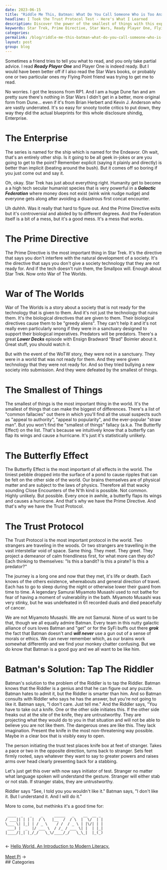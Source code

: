 ```yaml
---
date: 2023-06-15
title: "Riddle Me This, Batman: What Do You Call Someone Who is Too Anxious for the Trust Protocol Test?"
headline: I Took the Trust Protocol Test - Here's What I Learned
description: Discover the power of the smallest of things with this exploration of the Prime Directive, the Trust Protocol, and the Butterfly Effect. Learn how Batman uses the Riddler to test for trustworthiness, and how we can all strive to be like him.
keywords: Star Trek, Prime Directive, Star Wars, Ready Player One, Flying Point, Dune, Brian Herbert, Kevin J. Anderson, Enterprise, War of The Worlds, Greedy Aliens, Sanctuary, Biological Imperatives, Predators, Smallpox, Common Fallacies, Appeal to Authority, Appeal to Popularity, Straw Man, Butterfly Effect, The Smallest of Things, Close Encounters of the N'th Kind, Physics, Trust Protocol, Samurai Miyamoto Musashi, Batman, Riddler,
categories: 
permalink: /blog/riddle-me-this-batman-what-do-you-call-someone-who-is-too-anxious-for-the-trust-protocol-test/
layout: post
group: blog
---
```



Sometimes a friend tries to tell you what to read, and you only take partial
advice. I read ***Ready Player One*** and Player One is indeed ready. But I
would have been better off if I also read the Star Wars books, or probably one
or two particular ones my Flying Point friend was trying to get me to read.

No worries. I got the lessons from RP1. And I am a huge Dune fan and am pretty
sure there's nothing in Star Wars I didn't get in a better, more original form
from Dune... even if it's from Brian Herbert and Kevin J. Anderson who are
vastly underrated. It's so easy for snooty tootie critics to put down, they way
they did the actual blueprints for this whole disclosure shindig, Enterprise.

# The Enterprise

The series is named for the ship which is named for the Endeavor. Oh wait,
that's an entirely other ship. Is it going to be all geek in-jokes or are you
going to get to the point? Remember explicit (saying it plainly and directly)
is better than implicit (beating around the bush). But it comes off so boring
if you just come out and say it.

Oh, okay. Star Trek has just about everything right. Humanity get to become a a
high tech secular humanist species that is very powerful in a ***Galactic
Federation*** where money does not exist (wink wink nudge nudge) and everyone
gets along after avoiding a disastrous first concat encounter. 

Uh duhhh. Was it really that hard to figure out. And the Prime Directive exits
but it's controversial and abided by to different degrees. And the Federation
itself is a bit of a mess, but it's a good mess. It's a mess that works.

# The Prime Directive

The Prime Directive is the most important thing in Star Trek. It's the
directive that says you don't interfere with the natural development of a
society. It's the directive that says you don't give a society technology that
they are not ready for. And if the tech doesn't ruin them, the Smallpox will.
Enough about Star Trek. Now onto War of The Worlds.

# War of The Worlds

War of The Worlds is a story about a society that is not ready for the
technology that is given to them. And it's not just the technology that ruins
them. It's the biological directives that are given to them. Their biological
directives cause them to be "greedy aliens". They can't help it and it's not
really even particularly wrong if they were in a sanctuary designed to support
their biological imperatives. Predators will be predators. There's a great
***Lower Decks*** episode with Ensign Bradward "Brad" Boimler about it. Great
stuff, you should watch it.

But with the event of the WoTW story, they were not in a sanctuary. They were
in a world that was not ready for them. And they were given technology that
they were not ready for. And so they tried bullying a new society into
submission. And they were defeated by the smallest of things.

# The Smallest of Things

The smallest of things is the most important thing in the world. It's the
smallest of things that can make the biggest of differences. There's a list of
"common fallacies" out there in which you'll find all the usual suspects such
as "appeal to authority", "appeal to popularity", and the ever-popular "straw
man". But you won't find the "smallest of things" fallacy (a.k.a. The Butterfly
Effect) on the list. That's because we intuitively know that a butterfly can
flap its wings and cause a hurricane. It's just it's statistically unlikely.

# The Butterfly Effect

The Butterfly Effect is the most important of all effects in the world. The
tiniest pebble dropped into the surface of a pond to cause ripples that can be
felt on the other side of the world. Our brains themselves are of physical
matter and are subject to the laws of physics. Therefore all that wacky
sounding Close Encounters of the N'th kind is possible. Not common. Highly
unlikely. But possible. Every once in awhile, a butterfly flaps its wings and
causes a hurricane. And that's why we have the Prime Directive. And that's why
we have the Trust Protocol.

# The Trust Protocol

The Trust Protocol is the most important protocol in the world. Two strangers
are traveling in the woods. Or two strangers are travelling in the vast
interstellar void of space. Same thing. They meet. They greet. They project a
demeanor of calm friendliness first, for what more can they do? Each thinking
to themselves: "Is this a bandit? Is this a pirate? Is this a predator?"

The journey is a long one and now that they met, it's life or death. Each knows
of the others existence, whereabouts and general direction of travel. Each has
to go to sleep during the night or otherwise lower their guard from time to
time. A legendary Samurai Miyamoto Musashi used to not bathe for fear of
having a moment of vulnerability in the bath. Miyamoto Musashi was very stinky,
but he was undefeated in 61 recorded duals and died peacefully of cancer.

We are not Miyamoto Musashi. We are not Samurai. None of us want to be that,
though we all equally admire Batman. Every team in this nutty galactic alliance
of ours loves Batman and "get" or for the SyFi buffs out there ***grok*** the
fact that Batman doesn't and ***will never*** use a gun out of a sense of
morals or ethics. We can never remember which, as our brains work somewhat
differently and we find your monkey chatter confusing. But we do know that
Batman is a good guy and we all want to be like him.

# Batman's Solution: Tap The Riddler

Batman's solution to the problem of the Riddler is to tap the Riddler. Batman
knows that the Riddler is a genius and that he can figure out any puzzle.
Batman hates to admit it, but the Riddler is smarter than him. And so Batman
consults with Riddler who says he has the answer, but you're not going to like
it. Batman says, "I don't care. Just tell me." And the Riddler says, "You have
to take out a knife. One or the other side initiates this. If the other side
freaks out at the site of the knife, they are untrustworthy. They are
projecting what they would do to you in that situation and will not be able to
believe you are not like them. The dangerous ones are like this. They lack
imagination. Present the knife in the most non-threatening way possible. Maybe
in a clear box that is visibly easy to open.

The person initiating the trust test places knife box at feet of stranger.
Takes a pace or two in the opposite direction, turns back to stranger. Sets
feet firmly rooted, says whatever they want to say to greater powers and raises
arms over head clearly presenting back for a stabbing.

Let's just get this over with now says initiator of test. Stranger no matter
what language spoken will understand the gesture. Stranger will either stab or
not stab. If stranger stabs, they are untrustworthy.

Riddler says "See, I told you you wouldn't like it." Batman says, "I don't
like it. But I understand it. And I will do it."

More to come, but methinks it's a good time for:

```
 ____  _   _    _     _____   _    __  __ _ 
/ ___|| | | |  / \   |__  /  / \  |  \/  | |
\___ \| |_| | / _ \    / /  / _ \ | |\/| | |
 ___) |  _  |/ ___ \  / /_ / ___ \| |  | |_|
|____/|_| |_/_/   \_\/____/_/   \_\_|  |_(_)
                                            
```






















<div class="arrow-links"><div class="post-nav-prev"><span class="arrow">&larr;&nbsp;</span><a href="/blog/hello-world-an-introduction-to-modern-literacy/">Hello World. An Introduction to Modern Literacy.</a></div> &nbsp; <div class="post-nav-next"><a href="/blog/meet-pi/">Meet Pi</a><span class="arrow">&nbsp;&rarr;</span></div></div>
## Categories

<ul></ul>